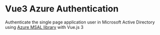 # Vue3 Azure Authentication

Authenticate the single page application user in Microsoft Active Directory using [Azure MSAL library](https://github.com/AzureAD/microsoft-authentication-library-for-js/tree/dev/lib/msal-browser) with Vue.js 3
